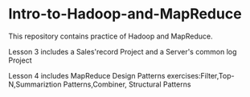# Intro-to-Hadoop-and-MapReduce

This repository contains practice of Hadoop and MapReduce.

Lesson 3 includes a Sales'record Project and a Server's common log Project

Lesson 4 includes MapReduce Design Patterns exercises:Filter,Top-N,Summariztion Patterns,Combiner, Structural Patterns
